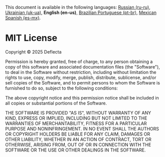 This document is available in the following languages: [Russian (ru-ru)](/docs/LICENSE_ru-ru.md), [Ukrainian (uk-ua)](/docs/LICENSE_uk-ua.md), **English (en-us)**, [Brazilian Portuguese (pt-br)](/docs/LICENSE_pt-br.md), [Mexican Spanish (es-mx)](/docs/LICENSE_es-mx.md).

# MIT License

Copyright © 2025 Deflecta

Permission is hereby granted, free of charge, to any person obtaining a copy
of this software and associated documentation files (the "Software"), to deal
in the Software without restriction, including without limitation the rights
to use, copy, modify, merge, publish, distribute, sublicense, and/or sell
copies of the Software, and to permit persons to whom the Software is
furnished to do so, subject to the following conditions:

The above copyright notice and this permission notice shall be included in all
copies or substantial portions of the Software.

THE SOFTWARE IS PROVIDED "AS IS", WITHOUT WARRANTY OF ANY KIND, EXPRESS OR
IMPLIED, INCLUDING BUT NOT LIMITED TO THE WARRANTIES OF MERCHANTABILITY,
FITNESS FOR A PARTICULAR PURPOSE AND NONINFRINGEMENT. IN NO EVENT SHALL THE
AUTHORS OR COPYRIGHT HOLDERS BE LIABLE FOR ANY CLAIM, DAMAGES OR OTHER
LIABILITY, WHETHER IN AN ACTION OF CONTRACT, TORT OR OTHERWISE, ARISING FROM,
OUT OF OR IN CONNECTION WITH THE SOFTWARE OR THE USE OR OTHER DEALINGS IN THE
SOFTWARE.
